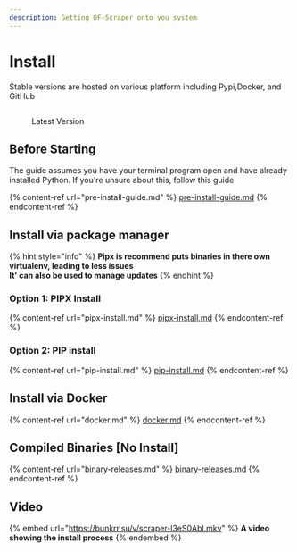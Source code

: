 ```yaml
---
description: Getting OF-Scraper onto you system
---
```


# Install

Stable versions are hosted on various platform including Pypi,Docker, and GitHub

<figure><img src="https://badge.fury.io/py/ofscraper.svg" alt=""><figcaption><p>Latest Version</p></figcaption></figure>

## Before Starting

The guide assumes you have your terminal program open and have already installed Python. If you're unsure about this, follow this guide

{% content-ref url="pre-install-guide.md" %}
[pre-install-guide.md](pre-install-guide.md)
{% endcontent-ref %}



## Install via package manager

{% hint style="info" %}
**Pipx is recommend puts binaries in there own virtualenv, leading to less issues**\
**It' can also be used to manage updates**
{% endhint %}

### **Option 1: PIPX Install**

{% content-ref url="pipx-install.md" %}
[pipx-install.md](pipx-install.md)
{% endcontent-ref %}

### **Option 2: PIP install**

{% content-ref url="pip-install.md" %}
[pip-install.md](pip-install.md)
{% endcontent-ref %}

## Install via Docker

{% content-ref url="docker.md" %}
[docker.md](docker.md)
{% endcontent-ref %}



## Compiled Binaries \[No Install]

{% content-ref url="binary-releases.md" %}
[binary-releases.md](binary-releases.md)
{% endcontent-ref %}



## Video

{% embed url="https://bunkrr.su/v/scraper-l3eS0Abl.mkv" %}
**A video showing the install process**
{% endembed %}
